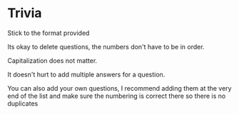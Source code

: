 # Trivia

Stick to the format provided

Its okay to delete questions, the numbers don't have to be in order.

Capitalization does not matter.

It doesn't hurt to add multiple answers for a question.

You can also add your own questions, I recommend adding them at the very end of the list and make sure the numbering is correct there so there is no duplicates
